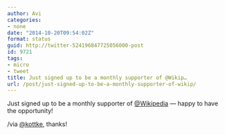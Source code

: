 ```yaml
---
author: Avi
categories:
- none
date: "2014-10-20T09:54:02Z"
format: status
guid: http://twitter-524196847725056000-post
id: 9721
tags:
- micro
- tweet
title: Just signed up to be a monthly supporter of @Wikip…
url: /post/just-signed-up-to-be-a-monthly-supporter-of-wikip/
---
```

Just signed up to be a monthly supporter of [@Wikipedia](http://twitter.com/Wikipedia) — happy to have the opportunity!

/via [@kottke](http://twitter.com/kottke), thanks!